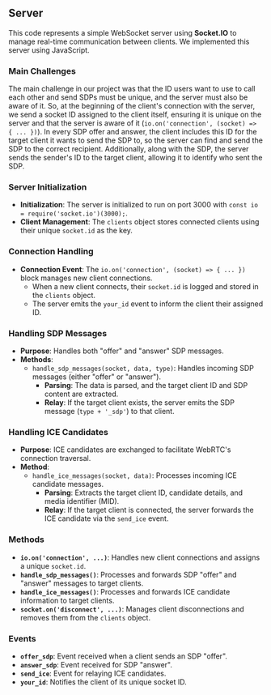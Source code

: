 ## Server

This code represents a simple WebSocket server using **Socket.IO** to manage real-time communication between clients. We implemented this server using JavaScript.

### Main Challenges

The main challenge in our project was that the ID users want to use to call each other and send SDPs must be unique, and the server must also be aware of it. So, at the beginning of the client's connection with the server, we send a socket ID assigned to the client itself, ensuring it is unique on the server and that the server is aware of it (`io.on('connection', (socket) => { ... })`). In every SDP offer and answer, the client includes this ID for the target client it wants to send the SDP to, so the server can find and send the SDP to the correct recipient. Additionally, along with the SDP, the server sends the sender's ID to the target client, allowing it to identify who sent the SDP.

### **Server Initialization**

- **Initialization**: The server is initialized to run on port 3000 with `const io = require('socket.io')(3000);`.
- **Client Management**: The `clients` object stores connected clients using their unique `socket.id` as the key.

### **Connection Handling**

- **Connection Event**: The `io.on('connection', (socket) => { ... })` block manages new client connections.
  - When a new client connects, their `socket.id` is logged and stored in the `clients` object.
  - The server emits the `your_id` event to inform the client their assigned ID.

### **Handling SDP Messages**

- **Purpose**: Handles both "offer" and "answer" SDP messages.
- **Methods**:
  - `handle_sdp_messages(socket, data, type)`: Handles incoming SDP messages (either "offer" or "answer").
    - **Parsing**: The data is parsed, and the target client ID and SDP content are extracted.
    - **Relay**: If the target client exists, the server emits the SDP message (`type + '_sdp'`) to that client.

### **Handling ICE Candidates**

- **Purpose**: ICE candidates are exchanged to facilitate WebRTC's connection traversal.
- **Method**:
  - `handle_ice_messages(socket, data)`: Processes incoming ICE candidate messages.
    - **Parsing**: Extracts the target client ID, candidate details, and media identifier (MID).
    - **Relay**: If the target client is connected, the server forwards the ICE candidate via the `send_ice` event.

### Methods

- **`io.on('connection', ...)`**: Handles new client connections and assigns a unique `socket.id`.
- **`handle_sdp_messages()`**: Processes and forwards SDP "offer" and "answer" messages to target clients.
- **`handle_ice_messages()`**: Processes and forwards ICE candidate information to target clients.
- **`socket.on('disconnect', ...)`**: Manages client disconnections and removes them from the `clients` object.

### Events

- **`offer_sdp`**: Event received when a client sends an SDP "offer".
- **`answer_sdp`**: Event received for SDP "answer".
- **`send_ice`**: Event for relaying ICE candidates.
- **`your_id`**: Notifies the client of its unique socket ID.
